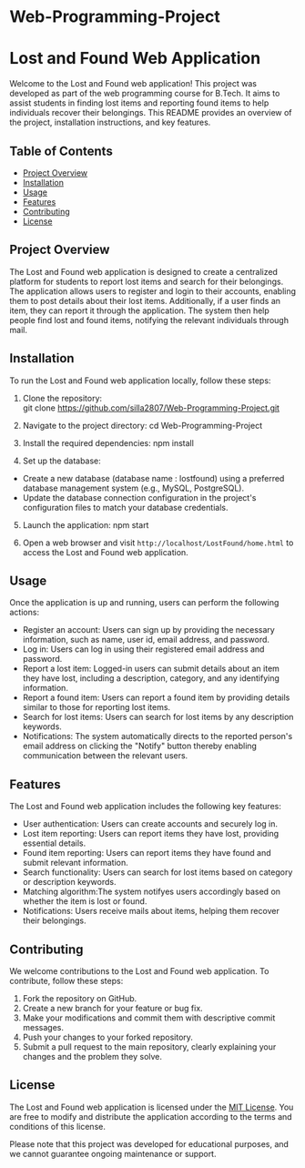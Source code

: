 # Web-Programming-Project

# Lost and Found Web Application

Welcome to the Lost and Found web application! This project was developed as part of the web programming course for B.Tech. It aims to assist students in finding lost items and reporting found items to help individuals recover their belongings. This README provides an overview of the project, installation instructions, and key features.

## Table of Contents
- [Project Overview](#project-overview)
- [Installation](#installation)
- [Usage](#usage)
- [Features](#features)
- [Contributing](#contributing)
- [License](#license)

## Project Overview
The Lost and Found web application is designed to create a centralized platform for students to report lost items and search for their belongings. The application allows users to register and login to their accounts, enabling them to post details about their lost items. Additionally, if a user finds an item, they can report it through the application. The system then help people find lost and found items, notifying the relevant individuals through mail.

## Installation
To run the Lost and Found web application locally, follow these steps:

1. Clone the repository:  
git clone https://github.com/silla2807/Web-Programming-Project.git

2. Navigate to the project directory:
cd Web-Programming-Project

3. Install the required dependencies:
npm install


4. Set up the database:
- Create a new database (database name : lostfound) using a preferred database management system (e.g., MySQL, PostgreSQL).
- Update the database connection configuration in the project's configuration files to match your database credentials.

5. Launch the application:
npm start

6. Open a web browser and visit `http://localhost/LostFound/home.html` to access the Lost and Found web application.

## Usage
Once the application is up and running, users can perform the following actions:

- Register an account: Users can sign up by providing the necessary information, such as name, user id, email address, and password.
- Log in: Users can log in using their registered email address and password.
- Report a lost item: Logged-in users can submit details about an item they have lost, including a description, category, and any identifying information.
- Report a found item: Users can report a found item by providing details similar to those for reporting lost items.
- Search for lost items: Users can search for lost items by any description keywords.
- Notifications: The system automatically directs to the reported person's email address on clicking the "Notify" button thereby enabling communication between the relevant users.
## Features
The Lost and Found web application includes the following key features:

- User authentication: Users can create accounts and securely log in.
- Lost item reporting: Users can report items they have lost, providing essential details.
- Found item reporting: Users can report items they have found and submit relevant information.
- Search functionality: Users can search for lost items based on category or description keywords.
- Matching algorithm:The system notifyes users accordingly based on whether the item is lost or found.
- Notifications: Users receive mails about items, helping them recover their belongings.

## Contributing
We welcome contributions to the Lost and Found web application. To contribute, follow these steps:

1. Fork the repository on GitHub.
2. Create a new branch for your feature or bug fix.
3. Make your modifications and commit them with descriptive commit messages.
4. Push your changes to your forked repository.
5. Submit a pull request to the main repository, clearly explaining your changes and the problem they solve.

## License
The Lost and Found web application is licensed under the [MIT License](LICENSE). You are free to modify and distribute the application according to the terms and conditions of this license.

Please note that this project was developed for educational purposes, and we cannot guarantee ongoing maintenance or support.






